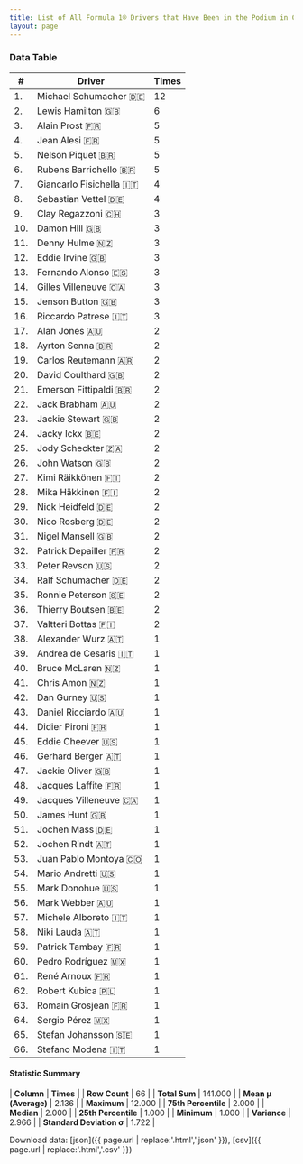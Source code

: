 ```yaml
---
title: List of All Formula 1® Drivers that Have Been in the Podium in Canada by Number of Times
layout: page
---
```


<canvas id="chart" width="400" height="180"></canvas>
<script>
var data = {
    "datasets": [
        {
            "backgroundColor": [
                "#9C8E8D",
                "#9C8E8D",
                "#9C8E8D",
                "#9C8E8D",
                "#9C8E8D",
                "#9C8E8D",
                "#9C8E8D",
                "#9C8E8D",
                "#9C8E8D",
                "#9C8E8D",
                "#9C8E8D",
                "#9C8E8D",
                "#9C8E8D",
                "#9C8E8D",
                "#9C8E8D",
                "#9C8E8D",
                "#9C8E8D",
                "#9C8E8D",
                "#9C8E8D",
                "#9C8E8D",
                "#9C8E8D",
                "#9C8E8D",
                "#9C8E8D",
                "#9C8E8D",
                "#9C8E8D",
                "#9C8E8D",
                "#9C8E8D",
                "#9C8E8D",
                "#9C8E8D",
                "#9C8E8D",
                "#9C8E8D",
                "#9C8E8D",
                "#9C8E8D",
                "#9C8E8D",
                "#9C8E8D",
                "#9C8E8D",
                "#9C8E8D",
                "#9C8E8D",
                "#9C8E8D",
                "#9C8E8D",
                "#9C8E8D",
                "#9C8E8D",
                "#9C8E8D",
                "#9C8E8D",
                "#9C8E8D",
                "#9C8E8D",
                "#9C8E8D",
                "#9C8E8D",
                "#9C8E8D",
                "#9C8E8D",
                "#9C8E8D",
                "#9C8E8D",
                "#9C8E8D",
                "#9C8E8D",
                "#9C8E8D",
                "#9C8E8D",
                "#9C8E8D",
                "#9C8E8D",
                "#9C8E8D",
                "#9C8E8D",
                "#9C8E8D",
                "#9C8E8D",
                "#9C8E8D",
                "#9C8E8D",
                "#9C8E8D",
                "#9C8E8D"
            ],
            "borderColor": [
                "#1D181E",
                "#1D181E",
                "#1D181E",
                "#1D181E",
                "#1D181E",
                "#1D181E",
                "#1D181E",
                "#1D181E",
                "#1D181E",
                "#1D181E",
                "#1D181E",
                "#1D181E",
                "#1D181E",
                "#1D181E",
                "#1D181E",
                "#1D181E",
                "#1D181E",
                "#1D181E",
                "#1D181E",
                "#1D181E",
                "#1D181E",
                "#1D181E",
                "#1D181E",
                "#1D181E",
                "#1D181E",
                "#1D181E",
                "#1D181E",
                "#1D181E",
                "#1D181E",
                "#1D181E",
                "#1D181E",
                "#1D181E",
                "#1D181E",
                "#1D181E",
                "#1D181E",
                "#1D181E",
                "#1D181E",
                "#1D181E",
                "#1D181E",
                "#1D181E",
                "#1D181E",
                "#1D181E",
                "#1D181E",
                "#1D181E",
                "#1D181E",
                "#1D181E",
                "#1D181E",
                "#1D181E",
                "#1D181E",
                "#1D181E",
                "#1D181E",
                "#1D181E",
                "#1D181E",
                "#1D181E",
                "#1D181E",
                "#1D181E",
                "#1D181E",
                "#1D181E",
                "#1D181E",
                "#1D181E",
                "#1D181E",
                "#1D181E",
                "#1D181E",
                "#1D181E",
                "#1D181E",
                "#1D181E"
            ],
            "borderWidth": 1,
            "data": [
                12.0,
                6.0,
                5.0,
                5.0,
                5.0,
                5.0,
                4.0,
                4.0,
                3.0,
                3.0,
                3.0,
                3.0,
                3.0,
                3.0,
                3.0,
                3.0,
                2.0,
                2.0,
                2.0,
                2.0,
                2.0,
                2.0,
                2.0,
                2.0,
                2.0,
                2.0,
                2.0,
                2.0,
                2.0,
                2.0,
                2.0,
                2.0,
                2.0,
                2.0,
                2.0,
                2.0,
                2.0,
                1.0,
                1.0,
                1.0,
                1.0,
                1.0,
                1.0,
                1.0,
                1.0,
                1.0,
                1.0,
                1.0,
                1.0,
                1.0,
                1.0,
                1.0,
                1.0,
                1.0,
                1.0,
                1.0,
                1.0,
                1.0,
                1.0,
                1.0,
                1.0,
                1.0,
                1.0,
                1.0,
                1.0,
                1.0
            ],
            "label": "Times"
        }
    ],
    "labels": [
        "Michael Schumacher",
        "Lewis Hamilton",
        "Alain Prost",
        "Jean Alesi",
        "Nelson Piquet",
        "Rubens Barrichello",
        "Giancarlo Fisichella",
        "Sebastian Vettel",
        "Clay Regazzoni",
        "Damon Hill",
        "Denny Hulme",
        "Eddie Irvine",
        "Fernando Alonso",
        "Gilles Villeneuve",
        "Jenson Button",
        "Riccardo Patrese",
        "Alan Jones",
        "Ayrton Senna",
        "Carlos Reutemann",
        "David Coulthard",
        "Emerson Fittipaldi",
        "Jack Brabham",
        "Jackie Stewart",
        "Jacky Ickx",
        "Jody Scheckter",
        "John Watson",
        "Kimi Räikkönen",
        "Mika Häkkinen",
        "Nick Heidfeld",
        "Nico Rosberg",
        "Nigel Mansell",
        "Patrick Depailler",
        "Peter Revson",
        "Ralf Schumacher",
        "Ronnie Peterson",
        "Thierry Boutsen",
        "Valtteri Bottas",
        "Alexander Wurz",
        "Andrea de Cesaris",
        "Bruce McLaren",
        "Chris Amon",
        "Dan Gurney",
        "Daniel Ricciardo",
        "Didier Pironi",
        "Eddie Cheever",
        "Gerhard Berger",
        "Jackie Oliver",
        "Jacques Laffite",
        "Jacques Villeneuve",
        "James Hunt",
        "Jochen Mass",
        "Jochen Rindt",
        "Juan Pablo Montoya",
        "Mario Andretti",
        "Mark Donohue",
        "Mark Webber",
        "Michele Alboreto",
        "Niki Lauda",
        "Patrick Tambay",
        "Pedro Rodríguez",
        "René Arnoux",
        "Robert Kubica",
        "Romain Grosjean",
        "Sergio Pérez",
        "Stefan Johansson",
        "Stefano Modena"
    ]
};
var options = {
  legend: {
    display: false
  },
  scales: {
    xAxes: [{
      ticks: {
        beginAtZero: true,
        maxRotation: 180,
        display: window.innerWidth > 800
      }
    }],
    yAxes: [{
      ticks: {
        beginAtZero: true
      }
    }]
  },
  onResize: function(chart, size) {
    chart.options.scales.xAxes[0].ticks.display = size.width > 800;
  }
};
var chart = new Chart("chart", {
    data: data,
    type: 'bar',
    options: options
});
</script>



### Data Table

| # | Driver | Times |
|--|--|--|
| 1. | Michael Schumacher 🇩🇪 | 12 |
| 2. | Lewis Hamilton 🇬🇧 | 6 |
| 3. | Alain Prost 🇫🇷 | 5 |
| 4. | Jean Alesi 🇫🇷 | 5 |
| 5. | Nelson Piquet 🇧🇷 | 5 |
| 6. | Rubens Barrichello 🇧🇷 | 5 |
| 7. | Giancarlo Fisichella 🇮🇹 | 4 |
| 8. | Sebastian Vettel 🇩🇪 | 4 |
| 9. | Clay Regazzoni 🇨🇭 | 3 |
| 10. | Damon Hill 🇬🇧 | 3 |
| 11. | Denny Hulme 🇳🇿 | 3 |
| 12. | Eddie Irvine 🇬🇧 | 3 |
| 13. | Fernando Alonso 🇪🇸 | 3 |
| 14. | Gilles Villeneuve 🇨🇦 | 3 |
| 15. | Jenson Button 🇬🇧 | 3 |
| 16. | Riccardo Patrese 🇮🇹 | 3 |
| 17. | Alan Jones 🇦🇺 | 2 |
| 18. | Ayrton Senna 🇧🇷 | 2 |
| 19. | Carlos Reutemann 🇦🇷 | 2 |
| 20. | David Coulthard 🇬🇧 | 2 |
| 21. | Emerson Fittipaldi 🇧🇷 | 2 |
| 22. | Jack Brabham 🇦🇺 | 2 |
| 23. | Jackie Stewart 🇬🇧 | 2 |
| 24. | Jacky Ickx 🇧🇪 | 2 |
| 25. | Jody Scheckter 🇿🇦 | 2 |
| 26. | John Watson 🇬🇧 | 2 |
| 27. | Kimi Räikkönen 🇫🇮 | 2 |
| 28. | Mika Häkkinen 🇫🇮 | 2 |
| 29. | Nick Heidfeld 🇩🇪 | 2 |
| 30. | Nico Rosberg 🇩🇪 | 2 |
| 31. | Nigel Mansell 🇬🇧 | 2 |
| 32. | Patrick Depailler 🇫🇷 | 2 |
| 33. | Peter Revson 🇺🇸 | 2 |
| 34. | Ralf Schumacher 🇩🇪 | 2 |
| 35. | Ronnie Peterson 🇸🇪 | 2 |
| 36. | Thierry Boutsen 🇧🇪 | 2 |
| 37. | Valtteri Bottas 🇫🇮 | 2 |
| 38. | Alexander Wurz 🇦🇹 | 1 |
| 39. | Andrea de Cesaris 🇮🇹 | 1 |
| 40. | Bruce McLaren 🇳🇿 | 1 |
| 41. | Chris Amon 🇳🇿 | 1 |
| 42. | Dan Gurney 🇺🇸 | 1 |
| 43. | Daniel Ricciardo 🇦🇺 | 1 |
| 44. | Didier Pironi 🇫🇷 | 1 |
| 45. | Eddie Cheever 🇺🇸 | 1 |
| 46. | Gerhard Berger 🇦🇹 | 1 |
| 47. | Jackie Oliver 🇬🇧 | 1 |
| 48. | Jacques Laffite 🇫🇷 | 1 |
| 49. | Jacques Villeneuve 🇨🇦 | 1 |
| 50. | James Hunt 🇬🇧 | 1 |
| 51. | Jochen Mass 🇩🇪 | 1 |
| 52. | Jochen Rindt 🇦🇹 | 1 |
| 53. | Juan Pablo Montoya 🇨🇴 | 1 |
| 54. | Mario Andretti 🇺🇸 | 1 |
| 55. | Mark Donohue 🇺🇸 | 1 |
| 56. | Mark Webber 🇦🇺 | 1 |
| 57. | Michele Alboreto 🇮🇹 | 1 |
| 58. | Niki Lauda 🇦🇹 | 1 |
| 59. | Patrick Tambay 🇫🇷 | 1 |
| 60. | Pedro Rodríguez 🇲🇽 | 1 |
| 61. | René Arnoux 🇫🇷 | 1 |
| 62. | Robert Kubica 🇵🇱 | 1 |
| 63. | Romain Grosjean 🇫🇷 | 1 |
| 64. | Sergio Pérez 🇲🇽 | 1 |
| 65. | Stefan Johansson 🇸🇪 | 1 |
| 66. | Stefano Modena 🇮🇹 | 1 |

#### Statistic Summary

| **Column** | **Times** |
| **Row Count** | 66 |
| **Total Sum** | 141.000 |
| **Mean μ (Average)** | 2.136 |
| **Maximum** | 12.000 |
| **75th Percentile** | 2.000 |
| **Median** | 2.000 |
| **25th Percentile** | 1.000 |
| **Minimum** | 1.000 |
| **Variance** | 2.966 |
| **Standard Deviation σ** | 1.722 |

Download data: [json]({{ page.url | replace:'.html','.json' }}), [csv]({{ page.url | replace:'.html','.csv' }})
